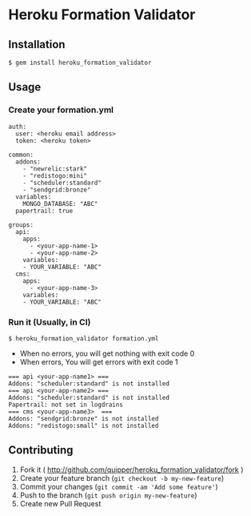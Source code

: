 # Heroku Formation Validator


## Installation

    $ gem install heroku_formation_validator

## Usage

### Create your formation.yml

```
auth:
  user: <heroku email address>
  token: <heroku token>

common:
  addons:
    - "newrelic:stark"
    - "redistogo:mini"
    - "scheduler:standard"
    - "sendgrid:bronze"
  variables:
    MONGO_DATABASE: "ABC"
  papertrail: true

groups:
  api:
    apps:
      - <your-app-name-1>
      - <your-app-name-2>
    variables:
    - YOUR_VARIABLE: "ABC"
  cms:
    apps:
      - <your-app-name-3>
    variables:
    - YOUR_VARIABLE: "ABC"
```

### Run it (Usually, in CI)

```
$ heroku_formation_validator formation.yml
```

- When no errors, you will get nothing with exit code 0
- When errors, You will get errors with exit code 1

```
=== api <your-app-name1> ===
Addons: "scheduler:standard" is not installed
=== api <your-app-name2> ===
Addons: "scheduler:standard" is not installed
Papertrail: not set in logdrains
=== cms <your-app-name3>  ===
Addons: "sendgrid:bronze" is not installed
Addons: "redistogo:small" is not installed
```

## Contributing

1. Fork it ( http://github.com/quipper/heroku_formation_validator/fork )
2. Create your feature branch (`git checkout -b my-new-feature`)
3. Commit your changes (`git commit -am 'Add some feature'`)
4. Push to the branch (`git push origin my-new-feature`)
5. Create new Pull Request
